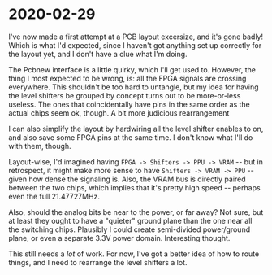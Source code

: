 # 2020-02-29

I've now made a first attempt at a PCB layout excersize, and it's gone badly!
Which is what I'd expected, since I haven't got anything set up correctly for
the layout yet, and I don't have a clue what I'm doing.

The Pcbnew interface is a little quirky, which I'll get used to. However, the
thing I most expected to be wrong, is: all the FPGA signals are crossing
everywhere. This shouldn't be too hard to untangle, but my idea for having the
level shifters be grouped by concept turns out to be more-or-less useless. The
ones that coincidentally have pins in the same order as the actual chips seem
ok, though. A bit more judicious rearrangement 

I can also simplify the layout by hardwiring all the level shifter enables to
on, and also save some FPGA pins at the same time. I don't know what I'll do
with them, though.

Layout-wise, I'd imagined having `FPGA -> Shifters -> PPU -> VRAM` -- but in
retrospect, it might make more sense to have `Shifters -> VRAM -> PPU` -- given
how dense the signaling is. Also, the VRAM bus is directly paired between the
two chips, which implies that it's pretty high speed -- perhaps even the full
21.47727MHz.

Also, should the analog bits be near to the power, or far away?  Not sure, but
at least they ought to have a "quieter" ground plane than the one near all the
switching chips. Plausibly I could create semi-divided power/ground plane, or
even a separate 3.3V power domain. Interesting thought.

This still needs a *lot* of work. For now, I've got a better idea of how to
route things, and I need to rearrange the level shifters a lot.
